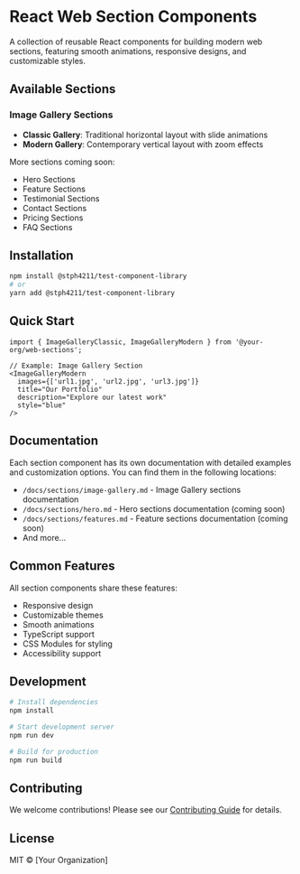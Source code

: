 # React Web Section Components

A collection of reusable React components for building modern web sections, featuring smooth animations, responsive designs, and customizable styles.

## Available Sections

### Image Gallery Sections
- **Classic Gallery**: Traditional horizontal layout with slide animations
- **Modern Gallery**: Contemporary vertical layout with zoom effects

More sections coming soon:
- Hero Sections
- Feature Sections
- Testimonial Sections
- Contact Sections
- Pricing Sections
- FAQ Sections

## Installation

```bash
npm install @stph4211/test-component-library
# or
yarn add @stph4211/test-component-library
```

## Quick Start

```tsx
import { ImageGalleryClassic, ImageGalleryModern } from '@your-org/web-sections';

// Example: Image Gallery Section
<ImageGalleryModern
  images={['url1.jpg', 'url2.jpg', 'url3.jpg']}
  title="Our Portfolio"
  description="Explore our latest work"
  style="blue"
/>
```

## Documentation

Each section component has its own documentation with detailed examples and customization options. You can find them in the following locations:

- `/docs/sections/image-gallery.md` - Image Gallery sections documentation
- `/docs/sections/hero.md` - Hero sections documentation (coming soon)
- `/docs/sections/features.md` - Feature sections documentation (coming soon)
- And more...

## Common Features

All section components share these features:
- Responsive design
- Customizable themes
- Smooth animations
- TypeScript support
- CSS Modules for styling
- Accessibility support

## Development

```bash
# Install dependencies
npm install

# Start development server
npm run dev

# Build for production
npm run build
```

## Contributing

We welcome contributions! Please see our [Contributing Guide](CONTRIBUTING.md) for details.

## License

MIT © [Your Organization]
